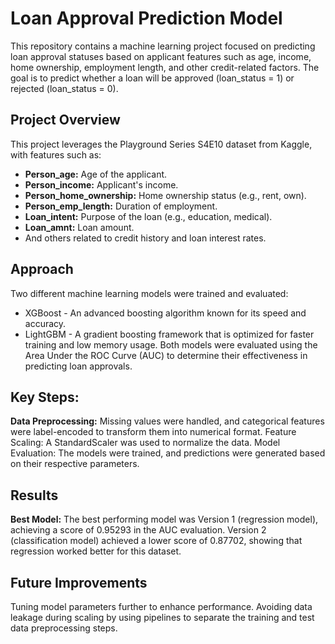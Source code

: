 # Loan Approval Prediction Model
This repository contains a machine learning project focused on predicting loan approval statuses based on applicant features such as age, income, home ownership, employment length, and other credit-related factors. The goal is to predict whether a loan will be approved (loan_status = 1) or rejected (loan_status = 0).

## Project Overview
This project leverages the Playground Series S4E10 dataset from Kaggle, with features such as:

- **Person_age:** Age of the applicant.
- **Person_income:** Applicant's income.
- **Person_home_ownership:** Home ownership status (e.g., rent, own).
- **Person_emp_length:** Duration of employment.
- **Loan_intent:** Purpose of the loan (e.g., education, medical).
- **Loan_amnt:** Loan amount.
- And others related to credit history and loan interest rates.
## Approach
Two different machine learning models were trained and evaluated:

- XGBoost - An advanced boosting algorithm known for its speed and accuracy.
- LightGBM - A gradient boosting framework that is optimized for faster training and low memory usage.
Both models were evaluated using the Area Under the ROC Curve (AUC) to determine their effectiveness in predicting loan approvals.

## Key Steps:
**Data Preprocessing:** Missing values were handled, and categorical features were label-encoded to transform them into numerical format.
Feature Scaling: A StandardScaler was used to normalize the data.
Model Evaluation: The models were trained, and predictions were generated based on their respective parameters.
## Results
**Best Model:** The best performing model was Version 1 (regression model), achieving a score of 0.95293 in the AUC evaluation.
Version 2 (classification model) achieved a lower score of 0.87702, showing that regression worked better for this dataset.
## Future Improvements
Tuning model parameters further to enhance performance.
Avoiding data leakage during scaling by using pipelines to separate the training and test data preprocessing steps.
